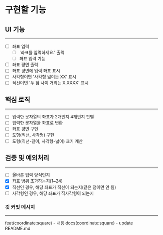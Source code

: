 # 구현할 기능

## UI 기능

---

- [ ] 좌표 입력
  - [ ] '좌표를 입력하세요.' 출력
  - [ ] 좌표 입력 기능
- [ ] 좌표 평면 출력
- [ ] 좌표 평면에 입력 좌표 표시
- [ ] 사각형이면 '사각형 넓이는 XX' 표시
- [ ] 직선이면 '두 점 사이 거리는 X.XXXX' 표시

## 핵심 로직

---

- [ ] 입력한 문자열의 좌표가 2개인지 4개인지 판별
- [ ] 입력한 문자열을 좌표로 변환
- [ ] 좌표 평면 구현
- [ ] 도형(직선, 사각형) 구현
- [ ] 도형(직선-길이, 사각형-넓이) 크기 계산

## 검증 및 예외처리

---

- [ ] 올바른 입력 양식인지
- [x] 좌표 범위 초과하는지(1~24)
- [x] 직선인 경우, 해당 좌표가 직선이 되는지(같은 점이면 안 됨)
- [ ] 사각형인 경우, 해당 좌표가 직사각형이 되는지

### 깃 커밋 메시지

---

feat(coordinate:square) - 내용
docs(coordinate:square) - update README.md